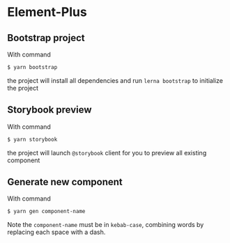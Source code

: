 # Element-Plus

## Bootstrap project
With command
```bash
$ yarn bootstrap
```
the project will install all dependencies and run `lerna bootstrap` to initialize the project

## Storybook preview
With command
```bash
$ yarn storybook
```
the project will launch `@storybook` client for you to preview all existing component


## Generate new component
With command
```bash
$ yarn gen component-name
```

Note the `component-name` must be in `kebab-case`, combining words by replacing each space with a dash.
